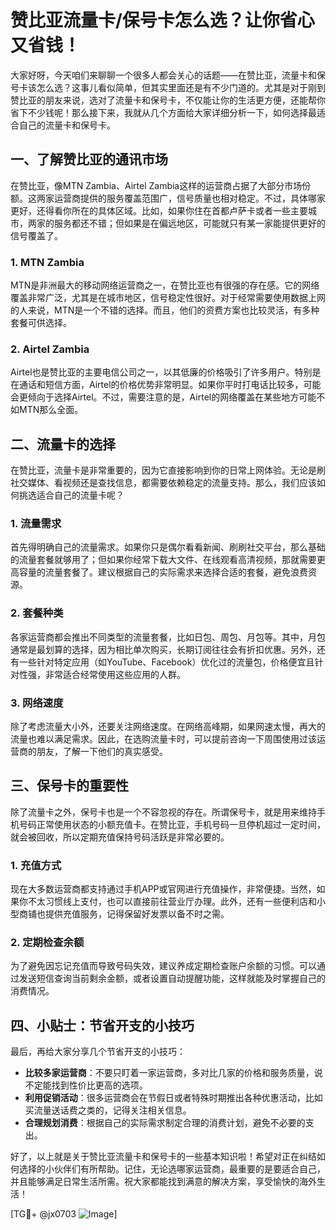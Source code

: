 # 赞比亚流量卡/保号卡怎么选？让你省心又省钱！

大家好呀，今天咱们来聊聊一个很多人都会关心的话题——在赞比亚，流量卡和保号卡该怎么选？这事儿看似简单，但其实里面还是有不少门道的。尤其是对于刚到赞比亚的朋友来说，选对了流量卡和保号卡，不仅能让你的生活更方便，还能帮你省下不少钱呢！那么接下来，我就从几个方面给大家详细分析一下，如何选择最适合自己的流量卡和保号卡。

## 一、了解赞比亚的通讯市场

在赞比亚，像MTN Zambia、Airtel Zambia这样的运营商占据了大部分市场份额。这两家运营商提供的服务覆盖范围广，信号质量也相对稳定。不过，具体哪家更好，还得看你所在的具体区域。比如，如果你住在首都卢萨卡或者一些主要城市，两家的服务都还不错；但如果是在偏远地区，可能就只有某一家能提供更好的信号覆盖了。

### 1. MTN Zambia
MTN是非洲最大的移动网络运营商之一，在赞比亚也有很强的存在感。它的网络覆盖非常广泛，尤其是在城市地区，信号稳定性很好。对于经常需要使用数据上网的人来说，MTN是一个不错的选择。而且，他们的资费方案也比较灵活，有多种套餐可供选择。

### 2. Airtel Zambia
Airtel也是赞比亚的主要电信公司之一，以其低廉的价格吸引了许多用户。特别是在通话和短信方面，Airtel的价格优势非常明显。如果你平时打电话比较多，可能会更倾向于选择Airtel。不过，需要注意的是，Airtel的网络覆盖在某些地方可能不如MTN那么全面。

## 二、流量卡的选择

在赞比亚，流量卡是非常重要的，因为它直接影响到你的日常上网体验。无论是刷社交媒体、看视频还是查找信息，都需要依赖稳定的流量支持。那么，我们应该如何挑选适合自己的流量卡呢？

### 1. 流量需求
首先得明确自己的流量需求。如果你只是偶尔看看新闻、刷刷社交平台，那么基础的流量套餐就够用了；但如果你经常下载大文件、在线观看高清视频，那就需要更高容量的流量套餐了。建议根据自己的实际需求来选择合适的套餐，避免浪费资源。

### 2. 套餐种类
各家运营商都会推出不同类型的流量套餐，比如日包、周包、月包等。其中，月包通常是最划算的选择，因为相比单次购买，长期订阅往往会有折扣优惠。另外，还有一些针对特定应用（如YouTube、Facebook）优化过的流量包，价格便宜且针对性强，非常适合经常使用这些应用的人群。

### 3. 网络速度
除了考虑流量大小外，还要关注网络速度。在网络高峰期，如果网速太慢，再大的流量也难以满足需求。因此，在选购流量卡时，可以提前咨询一下周围使用过该运营商的朋友，了解一下他们的真实感受。

## 三、保号卡的重要性

除了流量卡之外，保号卡也是一个不容忽视的存在。所谓保号卡，就是用来维持手机号码正常使用状态的小额充值卡。在赞比亚，手机号码一旦停机超过一定时间，就会被回收，所以定期充值保持号码活跃是非常必要的。

### 1. 充值方式
现在大多数运营商都支持通过手机APP或官网进行充值操作，非常便捷。当然，如果你不太习惯线上支付，也可以直接前往营业厅办理。此外，还有一些便利店和小型商铺也提供充值服务，记得保留好发票以备不时之需。

### 2. 定期检查余额
为了避免因忘记充值而导致号码失效，建议养成定期检查账户余额的习惯。可以通过发送短信查询当前剩余金额，或者设置自动提醒功能，这样就能及时掌握自己的消费情况。

## 四、小贴士：节省开支的小技巧

最后，再给大家分享几个节省开支的小技巧：

- **比较多家运营商**：不要只盯着一家运营商，多对比几家的价格和服务质量，说不定能找到性价比更高的选项。
- **利用促销活动**：很多运营商会在节假日或者特殊时期推出各种优惠活动，比如买流量送话费之类的，记得关注相关信息。
- **合理规划消费**：根据自己的实际需求制定合理的消费计划，避免不必要的支出。

好了，以上就是关于赞比亚流量卡和保号卡的一些基本知识啦！希望对正在纠结如何选择的小伙伴们有所帮助。记住，无论选哪家运营商，最重要的是要适合自己，并且能够满足日常生活所需。祝大家都能找到满意的解决方案，享受愉快的海外生活！

[TG💪+ @jx0703 ![Image](https://github.com/user-attachments/assets/dbca1d08-cadb-493c-b0ec-ad6f7a83f270)]